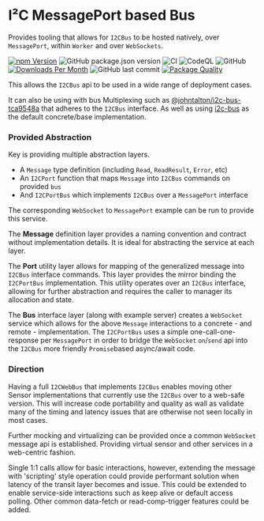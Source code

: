 # I²C MessagePort based Bus

Provides tooling that allows for `I2CBus` to be hosted natively, over `MessagePort`, within `Worker` and over `WebSockets`.

[![npm Version](https://img.shields.io/npm/v/@johntalton/i2c-port.svg)](https://www.npmjs.com/package/@johntalton/i2c-port)
![GitHub package.json version](https://img.shields.io/github/package-json/v/johntalton/i2c-port/ai2c-port)
![CI](https://github.com/johntalton/i2c-port/workflows/CI/badge.svg)
![CodeQL](https://github.com/johntalton/i2c-port/workflows/CodeQL/badge.svg)
![GitHub](https://img.shields.io/github/license/johntalton/i2c-port)
[![Downloads Per Month](https://img.shields.io/npm/dm/@johntalton/i2c-port.svg)](https://www.npmjs.com/package/@johntalton/i2c-port)
![GitHub last commit](https://img.shields.io/github/last-commit/johntalton/i2c-port)
[![Package Quality](https://npm.packagequality.com/shield/%40johntalton%2Fi2c-port.svg)](https://packagequality.com/#?package=@johntalton/i2c-port)


This allows the `I2CBus` api to be used in a wide range of deployment cases.

It can also be using with bus Multiplexing such as [@johntalton/i2c-bus-tca9548a](https://github.com/johntalton/i2c-bus-tca9548a) that adheres to the `I2CBus` interface.  As well as using [i2c-bus](https://github.com/fivdi/i2c-bus) as the default concrete/base implementation.

### Provided Abstraction
Key is providing multiple abstraction layers.

- A `Message` type definition (including `Read`, `ReadResult`, `Error`, etc)
- An `I2CPort` function that maps `Message` into `I2CBus` commands on provided `bus`
- And `I2CPortBus` which implements `I2CBus` over a `MessagePort` interface

The corresponding `WebSocket` to `MessagePort` example can be run to provide this service.

The **Message** definition layer provides a naming convention and contract without implementation details. It is ideal for abstracting the service at each layer.

The **Port** utility layer allows for mapping of the generalized message into `I2CBus` interface commands. This layer provides the mirror binding the `I2CPortBus` implementation.
This utility operates over an `I2CBus` interface, allowing for further abstraction and requires the caller to manager its allocation and state.

The **Bus** interface layer (along with example server) creates a `WebSocket` service which allows for the above `Message` interactions to a concrete - and remote - implementation.
The `I2CPortBus` uses a simple one-call-one-response per `MessagePort` in order to bridge the `WebSocket` `on`/`send` api into the `I2CBus` more friendly `Promise`based async/await code.

### Direction

Having a full `I2CWebBus` that implements `I2CBus` enables moving other Sensor implementations that currently use the `I2CBus` over to a web-safe version. This will increase code portability and quality as wall as validate many of the timing and latency issues that are otherwise not seen locally in most cases.

Further mocking and virtualizing can be provided once a common `WebSocket` message api is established. Providing virtual sensor and other services in a web-centric fashion.

Single 1:1 calls allow for basic interactions, however, extending the message with 'scripting' style operation could provide performant solution when latency of the transit layer becomes and issue.
This could be extended to enable service-side interactions such as keep alive or default access polling. Other common data-fetch or read-comp-trigger features could be added.
